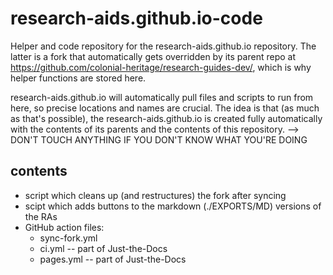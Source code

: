 # research-aids.github.io-code
Helper and code repository for the research-aids.github.io repository. The latter is a fork that automatically gets overridden by its parent repo at https://github.com/colonial-heritage/research-guides-dev/, which is why helper functions are stored here.

research-aids.github.io will automatically pull files and scripts to run from here, so precise locations and names are crucial. The idea is that (as much as that's possible), the research-aids.github.io is created fully automatically with the contents of its parents and the contents of this repository.
--> DON'T TOUCH ANYTHING IF YOU DON'T KNOW WHAT YOU'RE DOING

## contents

 - script which cleans up (and restructures) the fork after syncing
 - scipt which adds buttons to the markdown (./EXPORTS/MD) versions of the RAs
 - GitHub action files:
   - sync-fork.yml
   - ci.yml -- part of Just-the-Docs
   - pages.yml -- part of Just-the-Docs
